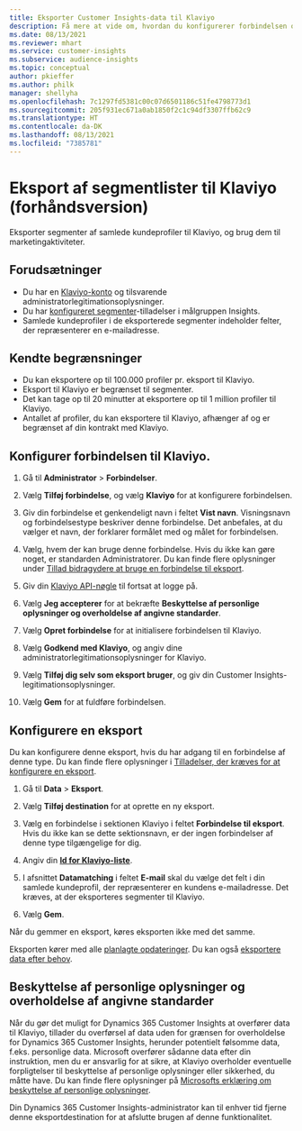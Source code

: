```yaml
---
title: Eksporter Customer Insights-data til Klaviyo
description: Få mere at vide om, hvordan du konfigurerer forbindelsen og eksporterer til Klaviyo.
ms.date: 08/13/2021
ms.reviewer: mhart
ms.service: customer-insights
ms.subservice: audience-insights
ms.topic: conceptual
author: pkieffer
ms.author: philk
manager: shellyha
ms.openlocfilehash: 7c1297fd5381c00c07d6501186c51fe4798773d1
ms.sourcegitcommit: 205f931ec671a0ab1850f2c1c94df3307ffb62c9
ms.translationtype: HT
ms.contentlocale: da-DK
ms.lasthandoff: 08/13/2021
ms.locfileid: "7385781"
---
```

# <a name="export-segment-lists-to-klaviyo-preview"></a>Eksport af segmentlister til Klaviyo (forhåndsversion)

Eksporter segmenter af samlede kundeprofiler til Klaviyo, og brug dem til marketingaktiviteter.

## <a name="prerequisites"></a>Forudsætninger

-   Du har en [Klaviyo-konto](https://www.klaviyo.com/) og tilsvarende administratorlegitimationsoplysninger.
-   Du har [konfigureret segmenter](segments.md)-tilladelser i målgruppen Insights.
-   Samlede kundeprofiler i de eksporterede segmenter indeholder felter, der repræsenterer en e-mailadresse.

## <a name="known-limitations"></a>Kendte begrænsninger

- Du kan eksportere op til 100.000 profiler pr. eksport til Klaviyo.
- Eksport til Klaviyo er begrænset til segmenter.
- Det kan tage op til 20 minutter at eksportere op til 1 million profiler til Klaviyo. 
- Antallet af profiler, du kan eksportere til Klaviyo, afhænger af og er begrænset af din kontrakt med Klaviyo.

## <a name="set-up-connection-to-klaviyo"></a>Konfigurer forbindelsen til Klaviyo.

1. Gå til **Administrator** > **Forbindelser**.

1. Vælg **Tilføj forbindelse**, og vælg **Klaviyo** for at konfigurere forbindelsen.

1. Giv din forbindelse et genkendeligt navn i feltet **Vist navn**. Visningsnavn og forbindelsestype beskriver denne forbindelse. Det anbefales, at du vælger et navn, der forklarer formålet med og målet for forbindelsen.

1. Vælg, hvem der kan bruge denne forbindelse. Hvis du ikke kan gøre noget, er standarden Administratorer. Du kan finde flere oplysninger under [Tillad bidragydere at bruge en forbindelse til eksport](connections.md#allow-contributors-to-use-a-connection-for-exports).

1. Giv din [Klaviyo API-nøgle](https://help.klaviyo.com/hc/articles/115005062267-How-to-Manage-Your-Account-s-API-Keys) til fortsat at logge på. 

1. Vælg **Jeg accepterer** for at bekræfte **Beskyttelse af personlige oplysninger og overholdelse af angivne standarder**.

1. Vælg **Opret forbindelse** for at initialisere forbindelsen til Klaviyo.

1. Vælg **Godkend med Klaviyo**, og angiv dine administratorlegitimationsoplysninger for Klaviyo.

1. Vælg **Tilføj dig selv som eksport bruger**, og giv din Customer Insights-legitimationsoplysninger.

1. Vælg **Gem** for at fuldføre forbindelsen.

## <a name="configure-an-export"></a>Konfigurere en eksport

Du kan konfigurere denne eksport, hvis du har adgang til en forbindelse af denne type. Du kan finde flere oplysninger i [Tilladelser, der kræves for at konfigurere en eksport](export-destinations.md#set-up-a-new-export).

1. Gå til **Data** > **Eksport**.

1. Vælg **Tilføj destination** for at oprette en ny eksport.

1. Vælg en forbindelse i sektionen Klaviyo i feltet **Forbindelse til eksport**. Hvis du ikke kan se dette sektionsnavn, er der ingen forbindelser af denne type tilgængelige for dig.

1. Angiv din [**Id for Klaviyo-liste**](https://help.klaviyo.com/hc/articles/115005078647-How-to-Find-a-List-ID).     

3. I afsnittet **Datamatching** i feltet **E-mail** skal du vælge det felt i din samlede kundeprofil, der repræsenterer en kundens e-mailadresse. Det kræves, at der eksporteres segmenter til Klaviyo.

1. Vælg **Gem**.

Når du gemmer en eksport, køres eksporten ikke med det samme.

Eksporten kører med alle [planlagte opdateringer](system.md#schedule-tab). Du kan også [eksportere data efter behov](export-destinations.md#run-exports-on-demand). 


## <a name="data-privacy-and-compliance"></a>Beskyttelse af personlige oplysninger og overholdelse af angivne standarder

Når du gør det muligt for Dynamics 365 Customer Insights at overfører data til Klaviyo, tillader du overførsel af data uden for grænsen for overholdelse for Dynamics 365 Customer Insights, herunder potentielt følsomme data, f.eks. personlige data. Microsoft overfører sådanne data efter din instruktion, men du er ansvarlig for at sikre, at Klaviyo overholder eventuelle forpligtelser til beskyttelse af personlige oplysninger eller sikkerhed, du måtte have. Du kan finde flere oplysninger på [Microsofts erklæring om beskyttelse af personlige oplysninger](https://go.microsoft.com/fwlink/?linkid=396732).

Din Dynamics 365 Customer Insights-administrator kan til enhver tid fjerne denne eksportdestination for at afslutte brugen af denne funktionalitet.
